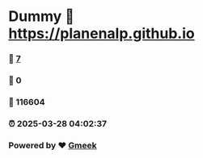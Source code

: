 # Dummy :link: https://planenalp.github.io 
### :page_facing_up: [7](https://planenalp.github.io/tag.html) 
### :speech_balloon: 0 
### :hibiscus: 116604 
### :alarm_clock: 2025-03-28 04:02:37 
### Powered by :heart: [Gmeek](https://github.com/Meekdai/Gmeek)
